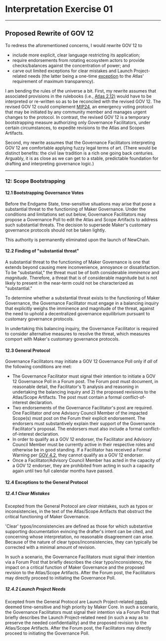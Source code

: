 # Interpretation Exercise 01

---

## Proposed Rewrite of GOV 12

To redress the aforementioned concerns, I would rewrite GOV 12 to 

- include more explicit, clear language restricting its application;
- require endorsements from rotating ecosystem actors to provide checks/balances against the concentration of power; and
- carve out limited exceptions for clear mistakes and Launch Project-related needs (the latter being a one-time [exception](https://mips.makerdao.com/mips/details/MIP108#9-launch-project) to the Atlas' requirement of maximum transparency). 

I am bending the rules of the universe a bit. First, my rewrite assumes that associated provisions in the rulebooks (i.e., [Atlas 2.12)](https://mips.makerdao.com/mips/details/MIP101#2-12-scope-bootstrapping-gov12) would have to be interpreted or re-written so as to be reconciled with the revised GOV 12. The revised GOV 12 could complement [MIP24](https://mips.makerdao.com/mips/details/MIP24#sentence-summary), an emergency voting protocol that may be initiated by any community member and manages urgent changes to the protocol. In contrast, the revised GOV 12 is a temporary bootstrapping measure authorizing only Governance Facilitators, under certain circumstances, to expedite revisions to the Atlas and Scopes Artifacts.  

Second, my rewrite assumes that the Governance Facilitators interpreting GOV 12 are comfortable applying fuzzy legal terms of art. (There would be distinct benefits: the civil law tradition is a rich one going back centuries. Arguably, it is as close as we can get to a stable, predictable foundation for drafting and interpreting governance logic.) 

---

### 12: Scope Bootstrapping

#### 12.1 Bootstrapping Governance Votes

Before the Endgame State, time-sensitive situations may arise that pose a substantial threat to the functioning of Maker Governance. Under the conditions and limitations set out below, Governance Facilitators may propose a Governance Poll to edit the Atlas and Scope Artifacts to address such substantial threats. The decision to supersede Maker's customary governance protocols should not be taken lightly.  

This authority is permanently eliminated upon the launch of NewChain.

#### 12.2 Finding of "substantial threat"

A substantial threat to the functioning of Maker Governance is one that extends beyond causing mere inconvenience, annoyance or dissatisfaction. To be "substantial," the threat must be of both considerable *imminence* and *magnitude*. Therefore, a threat that is of considerable magnitude but is not likely to present in the near-term could not be characterized as "substantial."

To determine whether a substantial threat exists to the functioning of Maker Governance, the Governance Facilitator must engage in a balancing inquiry that explicitly weighs the imminence and magnitude of the threat, against the need to uphold a decentralized governance equilibrium pursuant to customary governance protocols. 

In undertaking this balancing inquiry, the Governance Facilitator is required to consider alternative measures to resolve the threat, which measures comport with Maker's customary governance protocols.

#### 12.3 General Protocol

Governance Facilitators may initiate a GOV 12 Governance Poll only if *all* of the following conditions are met:

- The Governance Facilitator must signal their intention to initiate a GOV 12 Governance Poll in a Forum post. The Forum post must document, in reasonable detail, the Facilitator's 1) analysis and reasoning in undertaking the balancing inquiry and 2) the proposed revisions to the Atlas/Scope Artifacts. The post must contain a formal conflict-of-interest declaration. 
- Two endorsements of the Governance Facilitator's post are required. One Facilitator *and* one Advisory Council Member of the impacted Scope(s) must post on the Forum their explicit endorsement. The endorsers must substantively explain their support of the Governance Facilitator's proposal. The endorsers must also include a formal conflict-of-interest declaration. 
- In order to qualify as a GOV 12 endorser, the Facilitator and Advisory Council Member must be currently active in their respective roles and otherwise be in good standing. If a Facilitator has received a Formal Warning per [GOV 4.2](https://mips.makerdao.com/mips/details/MIP113#4-2-alignment-conserver-formal-warnings), they cannot qualify as a GOV 12 endorser.
- Once a Facilitator/Advisory Council Member has acted in the capacity of a GOV 12 endorser, they are prohibited from acting in such a capacity again until two full calendar months have passed. 

#### 12.4 Exceptions to the General Protocol

##### 12.4.1 Clear Mistakes

Excepted from the General Protocol are *clear* mistakes, such as typos or inconsistencies, in the text of the Atlas/Scope Artifacts that obstruct the critical functioning of Maker Governance. 

'Clear' typos/inconsistencies are defined as those for which substantive supporting documentation evincing the drafter's intent can be cited, and concerning whose interpretation, no reasonable disagreement can arise. Because of the nature of clear typos/inconsistencies, they can typically be corrected with a minimal amount of revision. 

In such a scenario, the Governance Facilitators must signal their intention via a Forum Post that briefly describes the clear typo/inconsistency, the impact on a critical function of Maker Governance and the proposed revision to the Atlas/Scope Artifacts. After the Forum post, the Facilitators may directly proceed to initiating the Governance Poll.   

##### 12.4.2 Launch Project Needs

Excepted from the General Protocol are Launch Project-related [needs](https://mips.makerdao.com/mips/details/MIP108#9-launch-project) deemed time-sensitive and high priority by Maker Core. In such a scenario, the Governance Facilitators must signal their intention via a Forum Post that briefly describes the Launch Project-related need (in such a way as to preserve the needed confidentiality) and the proposed revision to the Atlas/Scope Artifacts. After the Forum post, the Facilitators may directly proceed to initiating the Governance Poll. 